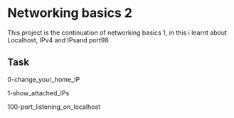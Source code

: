 # Networking basics 2

This project is the continuation of networking basics 1, in this i learnt about Localhost, IPv4 and IPsand port98

## Task

0-change_your_home_IP

1-show_attached_IPs

100-port_listening_on_localhost
